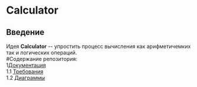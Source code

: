 # Calculator
## Введение 
Идея __Calculator__ -- упростить процесс вычисления как арифметичемких так и логических операций.<br>
#Содержание репозитория:<br>
1[Документация](docs)<br>
1.1 [Требования](docs/requirements.md)<br>
1.2 [Диаграммы](docs/System%20project)
